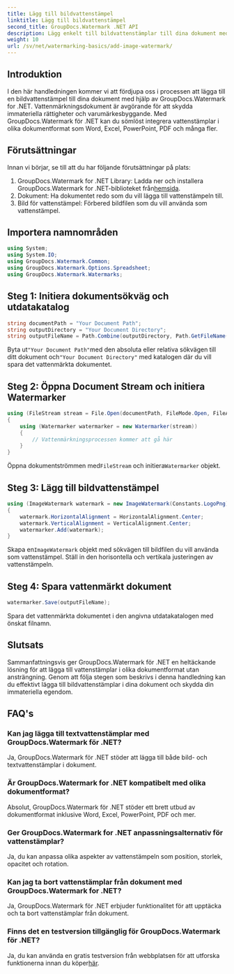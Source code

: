 ```yaml
---
title: Lägg till bildvattenstämpel
linktitle: Lägg till bildvattenstämpel
second_title: GroupDocs.Watermark .NET API
description: Lägg enkelt till bildvattenstämplar till dina dokument med GroupDocs.Watermark för .NET. Skydda din immateriella egendom med lätthet.
weight: 10
url: /sv/net/watermarking-basics/add-image-watermark/
---
```

## Introduktion
I den här handledningen kommer vi att fördjupa oss i processen att lägga till en bildvattenstämpel till dina dokument med hjälp av GroupDocs.Watermark for .NET. Vattenmärkningsdokument är avgörande för att skydda immateriella rättigheter och varumärkesbyggande. Med GroupDocs.Watermark för .NET kan du sömlöst integrera vattenstämplar i olika dokumentformat som Word, Excel, PowerPoint, PDF och många fler.
## Förutsättningar
Innan vi börjar, se till att du har följande förutsättningar på plats:
1.  GroupDocs.Watermark for .NET Library: Ladda ner och installera GroupDocs.Watermark for .NET-biblioteket från[hemsida](https://releases.groupdocs.com/Watermark/net/).
2. Dokument: Ha dokumentet redo som du vill lägga till vattenstämpeln till.
3. Bild för vattenstämpel: Förbered bildfilen som du vill använda som vattenstämpel.

## Importera namnområden
```csharp
using System;
using System.IO;
using GroupDocs.Watermark.Common;
using GroupDocs.Watermark.Options.Spreadsheet;
using GroupDocs.Watermark.Watermarks;
```
## Steg 1: Initiera dokumentsökväg och utdatakatalog
```csharp
string documentPath = "Your Document Path";
string outputDirectory = "Your Document Directory";
string outputFileName = Path.Combine(outputDirectory, Path.GetFileName(documentPath));
```
 Byta ut`"Your Document Path"`med den absoluta eller relativa sökvägen till ditt dokument och`"Your Document Directory"` med katalogen där du vill spara det vattenmärkta dokumentet.
## Steg 2: Öppna Document Stream och initiera Watermarker
```csharp
using (FileStream stream = File.Open(documentPath, FileMode.Open, FileAccess.ReadWrite))
{
    using (Watermarker watermarker = new Watermarker(stream))
    {
        // Vattenmärkningsprocessen kommer att gå här
    }
}
```
 Öppna dokumentströmmen med`FileStream` och initiera`Watermarker` objekt.
## Steg 3: Lägg till bildvattenstämpel
```csharp
using (ImageWatermark watermark = new ImageWatermark(Constants.LogoPng))
{
    watermark.HorizontalAlignment = HorizontalAlignment.Center;
    watermark.VerticalAlignment = VerticalAlignment.Center;
    watermarker.Add(watermark);
}
```
 Skapa en`ImageWatermark` objekt med sökvägen till bildfilen du vill använda som vattenstämpel. Ställ in den horisontella och vertikala justeringen av vattenstämpeln.
## Steg 4: Spara vattenmärkt dokument
```csharp
watermarker.Save(outputFileName);
```
Spara det vattenmärkta dokumentet i den angivna utdatakatalogen med önskat filnamn.

## Slutsats
Sammanfattningsvis ger GroupDocs.Watermark för .NET en heltäckande lösning för att lägga till vattenstämplar i olika dokumentformat utan ansträngning. Genom att följa stegen som beskrivs i denna handledning kan du effektivt lägga till bildvattenstämplar i dina dokument och skydda din immateriella egendom.
## FAQ's
### Kan jag lägga till textvattenstämplar med GroupDocs.Watermark för .NET?
Ja, GroupDocs.Watermark för .NET stöder att lägga till både bild- och textvattenstämplar i dokument.
### Är GroupDocs.Watermark for .NET kompatibelt med olika dokumentformat?
Absolut, GroupDocs.Watermark för .NET stöder ett brett utbud av dokumentformat inklusive Word, Excel, PowerPoint, PDF och mer.
### Ger GroupDocs.Watermark for .NET anpassningsalternativ för vattenstämplar?
Ja, du kan anpassa olika aspekter av vattenstämpeln som position, storlek, opacitet och rotation.
### Kan jag ta bort vattenstämplar från dokument med GroupDocs.Watermark for .NET?
Ja, GroupDocs.Watermark för .NET erbjuder funktionalitet för att upptäcka och ta bort vattenstämplar från dokument.
### Finns det en testversion tillgänglig för GroupDocs.Watermark för .NET?
 Ja, du kan använda en gratis testversion från webbplatsen för att utforska funktionerna innan du köper[här](https://releases.groupdocs.com/).